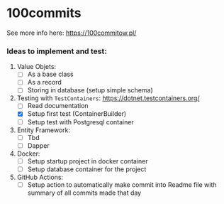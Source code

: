 # 100commits
See more info here: https://100commitow.pl/ 


### Ideas to implement and test:
1. Value Objets:
   - [ ] As a base class
   - [ ] As a record
   - [ ] Storing in database (setup simple schema)
    
2. Testing with `TestContainers`:
   https://dotnet.testcontainers.org/ 
   - [ ] Read documentation
   - [x] Setup first test (ContainerBuilder)
   - [ ] Setup test with Postgresql container
3. Entity Framework:
   - [ ] Tbd
   - [ ] Dapper
4. Docker:
   - [ ] Setup startup project in docker container 
   - [ ] Setup database container for the project
5. GitHub Actions:
   - [ ] Setup action to automatically make commit into Readme file with summary of all commits made that day  